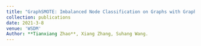 ```yaml
---
title: "GraphSMOTE: Imbalanced Node Classification on Graphs with Graph Neural Networks."
collection: publications
date: 2021-3-8
venue: 'WSDM'
Author: **Tianxiang Zhao**, Xiang Zhang, Suhang Wang.
---
```


